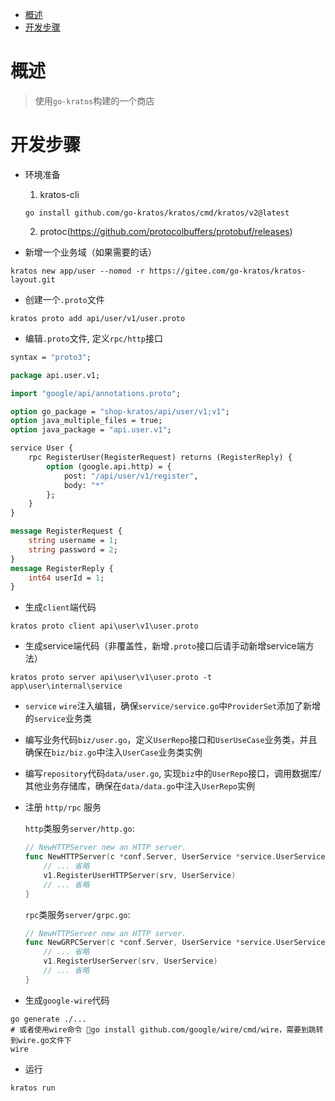 <!-- TOC -->
* [概述](#概述)
* [开发步骤](#开发步骤)
<!-- TOC -->
# 概述

> 使用`go-kratos`构建的一个商店

# 开发步骤

- 环境准备

  1. kratos-cli
  
  ```shell
  go install github.com/go-kratos/kratos/cmd/kratos/v2@latest
  ```
  
  2. protoc(https://github.com/protocolbuffers/protobuf/releases)

- 新增一个业务域（如果需要的话）

```shell
kratos new app/user --nomod -r https://gitee.com/go-kratos/kratos-layout.git   
```

- 创建一个`.proto`文件

```shell
kratos proto add api/user/v1/user.proto 
```

- 编辑`.proto`文件, 定义`rpc/http`接口

```protobuf
syntax = "proto3";

package api.user.v1;

import "google/api/annotations.proto";

option go_package = "shop-kratos/api/user/v1;v1";
option java_multiple_files = true;
option java_package = "api.user.v1";

service User {
	rpc RegisterUser(RegisterRequest) returns (RegisterReply) {
		option (google.api.http) = {
			post: "/api/user/v1/register",
			body: "*"
		};
	}
}

message RegisterRequest {
	string username = 1;
	string password = 2;
}
message RegisterReply {
	int64 userId = 1;
}
```

- 生成`client`端代码

```shell
kratos proto client api\user\v1\user.proto
```

- 生成service端代码（非覆盖性，新增`.proto`接口后请手动新增service端方法）

```shell
kratos proto server api\user\v1\user.proto -t app\user\internal\service
```

- `service` `wire`注入编辑，确保`service/service.go`中`ProviderSet`添加了新增的`service`业务类

- 编写业务代码`biz/user.go`，定义`UserRepo`接口和`UserUseCase`业务类，并且确保在`biz/biz.go`中注入`UserCase`业务类实例

- 编写`repository`代码`data/user.go`, 实现`biz`中的`UserRepo`接口，调用数据库/其他业务存储库，确保在`data/data.go`中注入`UserRepo`实例

- 注册 `http/rpc` 服务

  `http`类服务`server/http.go`:
  ```go
  // NewHTTPServer new an HTTP server.
  func NewHTTPServer(c *conf.Server, UserService *service.UserService, logger log.Logger) *http.Server {
      // ... 省略
      v1.RegisterUserHTTPServer(srv, UserService)
      // ... 省略
  }
  ```
  
  `rpc`类服务`server/grpc.go`:
  ```go
  // NewHTTPServer new an HTTP server.
  func NewGRPCServer(c *conf.Server, UserService *service.UserService, logger log.Logger) *http.Server {
      // ... 省略
      v1.RegisterUserServer(srv, UserService)
      // ... 省略
  }
  ```

- 生成`google-wire`代码

```shell
go generate ./...
# 或者使用wire命令 go install github.com/google/wire/cmd/wire，需要到跳转到wire.go文件下
wire
```

- 运行

```shell
kratos run
```
